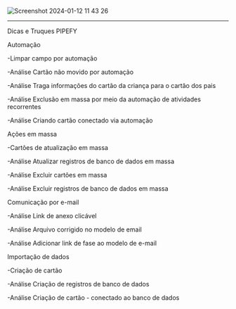 ![Screenshot 2024-01-12 11 43 26](https://github.com/alinemello29/pipefy/assets/109696840/b980f677-f1ea-43cc-9e82-36d8817f76c0)


--------------------------
Dicas e Truques PIPEFY

Automação

-Limpar campo por automação

-Análise Cartão não movido por automação

-Análise Traga informações do cartão da criança para o cartão dos pais

-Análise Exclusão em massa por meio da automação de atividades recorrentes

-Análise Criando cartão conectado via automação


Ações em massa


-Cartões de atualização em massa

-Análise Atualizar registros de banco de dados em massa

-Análise Excluir cartões em massa

-Análise Excluir registros de banco de dados em massa


Comunicação por e-mail


-Análise Link de anexo clicável

-Análise Arquivo corrigido no modelo de email

-Análise Adicionar link de fase ao modelo de e-mail


Importação de dados


-Criação de cartão

-Análise Criação de registros de banco de dados

-Análise Criação de cartão - conectado ao banco de dados



